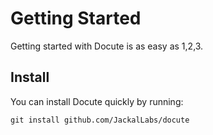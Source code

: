 # Getting Started

Getting started with Docute is as easy as 1,2,3.

## Install

You can install Docute quickly by running:
```shell
git install github.com/JackalLabs/docute
```